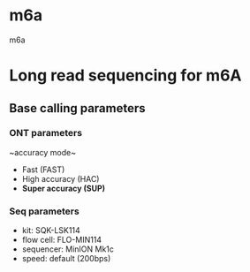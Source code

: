 # m6a
m6a

# Long read sequencing for m6A

## Base calling parameters
### ONT parameters
~accuracy mode~

- Fast (FAST)
- High accuracy (HAC)
- **Super accuracy (SUP)**

### Seq parameters
- kit: SQK-LSK114
- flow cell: FLO-MIN114
- sequencer: MinION Mk1c
- speed: default (200bps)

